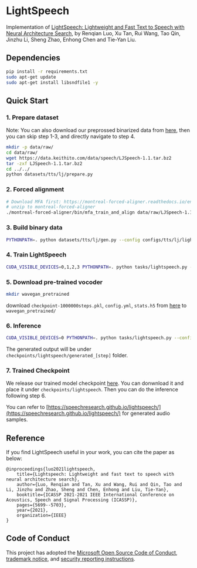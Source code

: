 # LightSpeech
Implementation of [LightSpeech: Lightweight and Fast Text to Speech with Neural Architecture Search](https://arxiv.org/abs/2102.04040), by Renqian Luo, Xu Tan, Rui Wang, Tao Qin, Jinzhu Li, Sheng Zhao, Enhong Chen and Tie-Yan Liu.

## Dependencies
```bash
pip install -r requirements.txt
sudo apt-get update
sudo apt-get install libsndfile1 -y
```

## Quick Start

### 1. Prepare dataset

Note: You can also download our preprossed binarized data from [here](https://msramllasc.blob.core.windows.net/modelrelease/LightSpeech/data.tgz), then you can skip step 1-3, and directly navigate to step 4.

```bash
mkdir -p data/raw/
cd data/raw/
wget https://data.keithito.com/data/speech/LJSpeech-1.1.tar.bz2
tar -zxf LJSpeech-1.1.tar.bz2
cd ../../
python datasets/tts/lj/prepare.py
```
### 2. Forced alignment
```bash
# Download MFA first: https://montreal-forced-aligner.readthedocs.io/en/stable/aligning.html
# unzip to montreal-forced-aligner
./montreal-forced-aligner/bin/mfa_train_and_align data/raw/LJSpeech-1.1/mfa_input data/raw/LJSpeech-1.1/dict_mfa.txt data/raw/LJSpeech-1.1/mfa_outputs -t ./montreal-forced-aligner/tmp -j 24
```

### 3. Build binary data
```bash
PYTHONPATH=. python datasets/tts/lj/gen.py --config configs/tts/lj/lightspeech.yaml
```

### 4. Train LightSpeech
```bash
CUDA_VISIBLE_DEVICES=0,1,2,3 PYTHONPATH=. python tasks/lightspeech.py --config configs/tts/lj/lightspeech.yaml --exp_name lightspeech
```

### 5. Download pre-trained vocoder
```bash
mkdir wavegan_pretrained
```
download `checkpoint-1000000steps.pkl`, `config.yml`, `stats.h5` from [here](https://drive.google.com/open?id=1XRn3s_wzPF2fdfGshLwuvNHrbgD0hqVS) to `wavegan_pretrained/`
   
### 6. Inference
 ```bash
CUDA_VISIBLE_DEVICES=0 PYTHONPATH=. python tasks/lightspeech.py --config configs/tts/lj/lightspeech.yaml --exp_name lightspeech --infer
```
The generated output will be under `checkpoints/lightspeech/generated_[step]` folder.

### 7. Trained Checkpoint
We release our trained model checkpoint [here](https://msramllasc.blob.core.windows.net/modelrelease/LightSpeech/model_ckpt_steps_84000.ckpt). You can donwnload it and place it under `checkpoints/lightspeech`. Then you can do the inference following step 6.

You can refer to [https://speechresearch.github.io/lightspeech/](https://speechresearch.github.io/lightspeech/) for generated audio samples.

## Reference

If you find LightSpeech useful in your work, you can cite the paper as below:

    @inproceedings{luo2021lightspeech,
        title={Lightspeech: Lightweight and fast text to speech with neural architecture search},
        author={Luo, Renqian and Tan, Xu and Wang, Rui and Qin, Tao and Li, Jinzhu and Zhao, Sheng and Chen, Enhong and Liu, Tie-Yan},
        booktitle={ICASSP 2021-2021 IEEE International Conference on Acoustics, Speech and Signal Processing (ICASSP)},
        pages={5699--5703},
        year={2021},
        organization={IEEE}
    }

## Code of Conduct
This project has adopted the [Microsoft Open Source Code of Conduct](https://opensource.microsoft.com/codeofconduct),
[trademark notice](https://docs.opensource.microsoft.com/releasing/), and [security reporting instructions](https://docs.opensource.microsoft.com/releasing/maintain/security/).